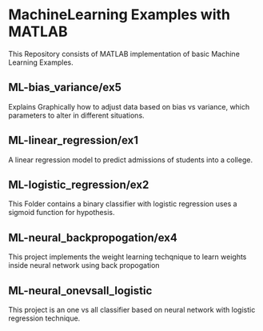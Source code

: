 # MachineLearning Examples with MATLAB
This Repository consists of MATLAB implementation of basic Machine Learning Examples.

## ML-bias_variance/ex5
Explains Graphically how to adjust data based on bias vs variance, which parameters to alter in 
different situations.

## ML-linear_regression/ex1
A linear regression model to predict admissions of students into a college.

## ML-logistic_regression/ex2	
This Folder contains a binary classifier with logistic regression uses a sigmoid function for hypothesis.


## ML-neural_backpropogation/ex4
This project implements the weight learning techqnique to learn weights inside neural network
using back propogation

## ML-neural_onevsall_logistic	
This project is an one vs all classifier based on neural network with logistic regression technique.


